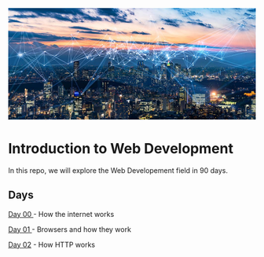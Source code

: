 <img src="./avatar.jpg" alt="the-internet" >

# Introduction to Web Development
In this repo, we  will explore the  Web Developement field in 90 days. 

## Days
[Day 00 ](./day00/) - How the internet works 

[Day 01 ](./day01/) - Browsers and how they work

[Day 02](./day02/) - How HTTP works
